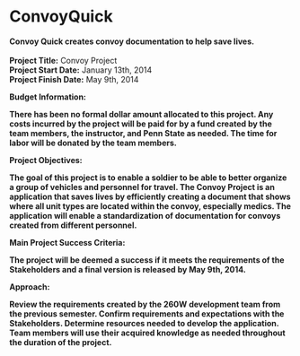 ConvoyQuick
===========

<strong>Convoy Quick creates convoy documentation to help save lives.</strong><br />
<br >
<strong>Project Title:</strong> Convoy Project<br /> 
<strong>Project Start Date:</strong> January 13th, 2014<br /> 
<strong>Project Finish Date:</strong> May 9th, 2014<br /> 

<strong><strong>Budget Information:</strong>

<p>There has been no formal dollar amount allocated to this project. Any costs incurred by the project will be paid for by a fund created by the team members, the instructor, and Penn State as needed. The time for labor will be donated by the team members.</p>

<strong>Project Objectives:</strong>

<p>The goal of this project is to enable a soldier to be able to better organize a group of vehicles and personnel for travel. The Convoy Project is an application that saves lives by efficiently creating a document that shows where all unit types are located within the convoy, especially medics. The application will enable a standardization of documentation for convoys created from different personnel.</p>

<strong>Main Project Success Criteria:</strong>

<p>The project will be deemed a success if it meets the requirements of the Stakeholders and a final version is released by May 9th, 2014.</p>

<strong>Approach:</strong>

<p>Review the requirements created by the 260W development team from the previous semester. Confirm requirements and expectations with the Stakeholders. Determine resources needed to develop the application. Team members will use their acquired knowledge as needed throughout the duration of the project.</p>
